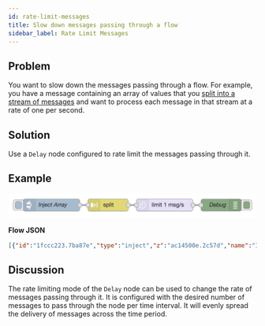 ```yaml
---
id: rate-limit-messages
title: Slow down messages passing through a flow
sidebar_label: Rate Limit Messages
---
```


## Problem

You want to slow down the messages passing through a flow. For example,
you have a message containing an array of values that you
[split into a stream of messages](./operate-on-array) and want to process
each message in that stream at a rate of one per second.

## Solution

Use a <code class="node">Delay</code> node configured to rate limit the messages
passing through it.

## Example

![](../assets/flow-control/rate-limit-messages.png)

<b>Flow JSON</b>
~~~json
[{"id":"1fccc223.7ba87e","type":"inject","z":"ac14500e.2c57d","name":"Inject Array","topic":"","payload":"[0,1,2,3,4,5,6,7,8,9]","payloadType":"json","repeat":"","crontab":"","once":false,"onceDelay":0.1,"x":110,"y":1280,"wires":[["b2837466.e02a38"]]},{"id":"b2837466.e02a38","type":"split","z":"ac14500e.2c57d","name":"","splt":"\\n","spltType":"str","arraySplt":1,"arraySpltType":"len","stream":false,"addname":"","x":250,"y":1280,"wires":[["bd97c8ed.a5c8d8"]]},{"id":"bd97c8ed.a5c8d8","type":"delay","z":"ac14500e.2c57d","name":"","pauseType":"rate","timeout":"5","timeoutUnits":"seconds","rate":"1","nbRateUnits":"1","rateUnits":"second","randomFirst":"1","randomLast":"5","randomUnits":"seconds","drop":false,"x":390,"y":1280,"wires":[["bd66f03e.bdf0c"]]},{"id":"bd66f03e.bdf0c","type":"debug","z":"ac14500e.2c57d","name":"Debug","active":true,"tosidebar":true,"console":false,"tostatus":false,"complete":"payload","targetType":"msg","x":530,"y":1280,"wires":[]}]
~~~

## Discussion

The rate limiting mode of the <code class="node">Delay</code> node can be used to
change the rate of messages passing through it. It is configured with the desired
number of messages to pass through the node per time interval. It will evenly
spread the delivery of messages across the time period.
